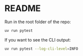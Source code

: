 # README

Run in the root folder of the repo:

```bash
uv run pytest
```

If you want to see the CLI output:

```bash
uv run pytest --log-cli-level=INFO
```
